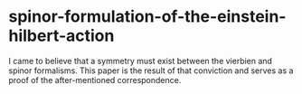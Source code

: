 # spinor-formulation-of-the-einstein-hilbert-action
I came to believe that a symmetry must exist between the vierbien and spinor formalisms. This paper is the result of that conviction and serves as a proof of the after-mentioned correspondence.
